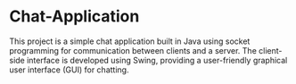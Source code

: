 # Chat-Application
This project is a simple chat application built in Java using socket programming for communication between clients and a server. The client-side interface is developed using Swing, providing a user-friendly graphical user interface (GUI) for chatting.
